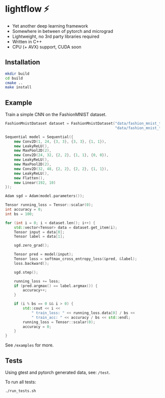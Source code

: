 # lightflow ⚡

- Yet another deep learning framework
- Somewhere in between of pytorch and micrograd
- Lightweight, no 3rd party libraries required
- Written in C++
- CPU (+ AVX) support, CUDA soon

## Installation

```bash
mkdir build
cd build
cmake ..
make install
```

## Example

Train a simple CNN on the FashionMNIST dataset. 

```c++
FashionMnistDataset dataset = FashionMnistDataset("data/fashion_mnist_train_vectors.csv",
                                                  "data/fashion_mnist_train_labels.csv");

Sequential model = Sequential({
    new Conv2D(1, 24, {3, 3}, {3, 3}, {1, 1}),
    new LeakyReLU(),
    new MaxPool2D(2),
    new Conv2D(24, 32, {2, 2}, {1, 1}, {0, 0}),
    new LeakyReLU(),
    new MaxPool2D(2),
    new Conv2D(32, 48, {2, 2}, {2, 2}, {1, 1}),
    new LeakyReLU(),
    new Flatten(),
    new Linear(192, 10)
});

Adam sgd = Adam(model.parameters());

Tensor running_loss = Tensor::scalar(0);
int accuracy = 0;
int bs = 100;

for (int i = 0; i < dataset.len(); i++) {
    std::vector<Tensor> data = dataset.get_item(i);
    Tensor input = data[0];
    Tensor label = data[1];

    sgd.zero_grad();

    Tensor pred = model(input);
    Tensor loss = softmax_cross_entropy_loss(&pred, &label);
    loss.backward();

    sgd.step();

    running_loss += loss;
    if (pred.argmax() == label.argmax()) {
        accuracy++;
    }

    if (i % bs == 0 && i > 0) {
        std::cout << i <<
            " train_loss: " << running_loss.data[0] / bs <<
            " train_acc: " << accuracy / bs << std::endl;
        running_loss = Tensor::scalar(0);
        accuracy = 0;
    }
}
```

See `/examples` for more.


## Tests

Using gtest and pytorch generated data, see: `/test`.

To run all tests:

```bash
./run_tests.sh
```












